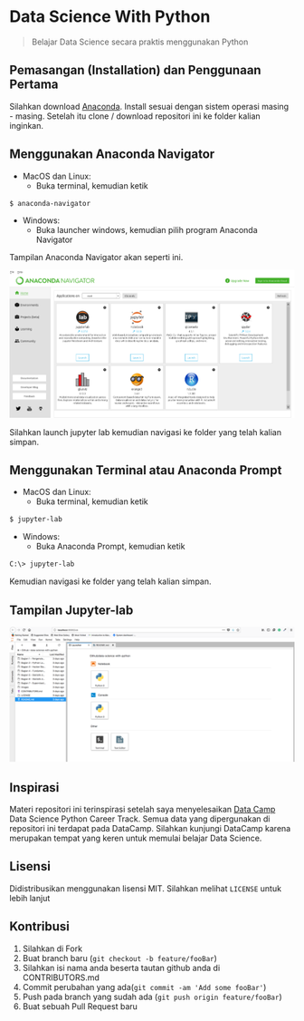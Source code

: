 # Data Science With Python
> Belajar Data Science secara praktis menggunakan Python

## Pemasangan (Installation) dan Penggunaan Pertama 

Silahkan download [Anaconda](https://anaconda.com/download). Install sesuai dengan sistem operasi masing - masing. Setelah itu clone / download repositori ini ke folder kalian inginkan.

## Menggunakan Anaconda Navigator

- MacOS dan Linux:
   - Buka terminal, kemudian ketik

```sh
$ anaconda-navigator
```

- Windows:
    - Buka launcher windows, kemudian pilih program Anaconda Navigator

Tampilan Anaconda Navigator akan seperti ini.

![Anaconda Navigator](images/anaconda-navigator.png)

Silahkan launch jupyter lab kemudian navigasi ke folder yang telah kalian simpan.

## Menggunakan Terminal atau Anaconda Prompt

- MacOS dan Linux:
   - Buka terminal, kemudian ketik

```sh
$ jupyter-lab
```
- Windows:
   - Buka Anaconda Prompt, kemudian ketik

```sh
C:\> jupyter-lab
```
Kemudian navigasi ke folder yang telah kalian simpan.

## Tampilan Jupyter-lab

![jupyter-notebook](images/jupyter-lab.png)

## Inspirasi

Materi repositori ini terinspirasi setelah saya menyelesaikan [Data Camp](https://datacamp.com)       Data Science Python Career Track. Semua data yang dipergunakan di repositori ini terdapat pada DataCamp. Silahkan kunjungi DataCamp karena merupakan tempat yang keren untuk memulai belajar Data Science.

## Lisensi

Didistribusikan menggunakan lisensi MIT. Silahkan melihat `` LICENSE `` untuk lebih lanjut

## Kontribusi
1. Silahkan di Fork  
2. Buat branch baru (`git checkout -b feature/fooBar`)
3. Silahkan isi nama anda beserta tautan github anda di CONTRIBUTORS.md
4. Commit perubahan yang ada(`git commit -am 'Add some fooBar'`)
5. Push pada branch yang sudah ada (`git push origin feature/fooBar`)
6. Buat sebuah Pull Request baru